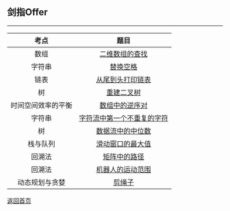 ## **剑指Offer**
--------------------

|考点|题目|
|:-:|:-:|
|数组|[二维数组的查找](https://maxwell-l.github.io/WriteSomething/SwordOffer/find)|
|字符串|[替换空格](https://maxwell-l.github.io/WriteSomething/SwordOffer/replacespace)|
|链表|[从尾到头打印链表](https://maxwell-l.github.io/WriteSomething/SwordOffer/printlist)|
|树|[重建二叉树](https://maxwell-l.github.io/WriteSomething/SwordOffer/rebuildbinarytree)|
|时间空间效率的平衡|[数组中的逆序对](https://maxwell-l.github.io/WriteSomething/SwordOffer/inversepairs)|
|字符串|[字符流中第一个不重复的字符](https://maxwell-l.github.io/WriteSomething/SwordOffer/firstsinglechar)|
|树|[数据流中的中位数](https://maxwell-l.github.io/WriteSomething/SwordOffer/getmedian)|
|栈与队列|[滑动窗口的最大值](https://maxwell-l.github.io/WriteSomething/SwordOffer/slidewindow)|
|回溯法|[矩阵中的路径](https://maxwell-l.github.io/WriteSomething/SwordOffer/haspath)|
|回溯法|[机器人的运动范围](https://maxwell-l.github.io/WriteSomething/SwordOffer/movingcount)|
|动态规划与贪婪|[剪绳子](https://maxwell-l.github.io/WriteSomething/SwordOffer/cutrope)|

[返回首页](https://maxwell-l.github.io/WriteSomething)